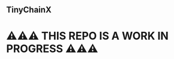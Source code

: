 ## TinyChainX 

# :warning::warning::warning: THIS REPO IS A WORK IN PROGRESS :warning::warning::warning:
